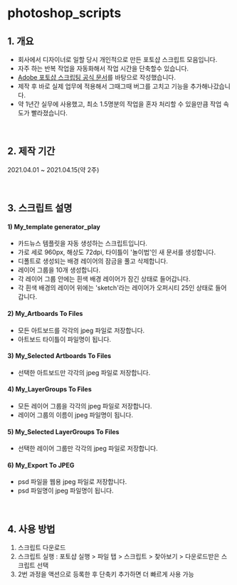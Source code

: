 # photoshop_scripts

## 1. 개요
- 회사에서 디자이너로 일할 당시 개인적으로 만든 포토샵 스크립트 모음입니다.  
- 자주 하는 반복 작업을 자동화해서 작업 시간을 단축할수 있습니다.   
- [Adobe 포토샵 스크립팅 공식 문서](https://github.com/Adobe-CEP/CEP-Resources/tree/master/Documentation/Product%20specific%20Documentation/Photoshop%20Scripting)를 바탕으로 작성했습니다.
- 제작 후 바로 실제 업무에 적용해서 그때그때 버그를 고치고 기능을 추가해나갔습니다. 
- 약 1년간 실무에 사용했고, 최소 1.5명분의 작업을 혼자 처리할 수 있을만큼 작업 속도가 빨라졌습니다.

<br>

## 2. 제작 기간
2021.04.01 ~ 2021.04.15(약 2주)

<br>

## 3. 스크립트 설명
#### 1) My_template generator_play
+ 카드뉴스 템플릿을 자동 생성하는 스크립트입니다.
+ 가로 세로 960px, 해상도 72dpi, 타이틀이 '놀이법'인 새 문서를 생성합니다.
+ 디폴트로 생성되는 배경 레이어의 잠금을 풀고 삭제합니다.
+ 레이어 그룹을 10개 생성합니다.
+ 각 레이어 그룹 안에는 흰색 배경 레이어가 잠긴 상태로 들어갑니다.
+ 각 흰색 배경의 레이어 위에는 'sketch'라는 레이어가 오퍼시티 25인 상태로 들어갑니다. 

#### 2) My_Artboards To Files
+ 모든 아트보드를 각각의 jpeg 파일로 저장합니다.
+ 아트보드 타이틀이 파일명이 됩니다. 

#### 3) My_Selected Artboards To Files
+ 선택한 아트보드만 각각의 jpeg 파일로 저장합니다.

#### 4) My_LayerGroups To Files
+ 모든 레이어 그룹을 각각의 jpeg 파일로 저장합니다.
+ 레이어 그룹의 이름이 jpeg 파일명이 됩니다.

#### 5) My_Selected LayerGroups To Files
+ 선택한 레이어 그룹만 각각의 jpeg 파일로 저장합니다.

#### 6) My_Export To JPEG
+ psd 파일을 웹용 jpeg 파일로 저장합니다.
+ psd 파일명이 jpeg 파일명이 됩니다.

<br>

## 4. 사용 방법
1. 스크립트 다운로드
2. 스크립트 실행 : 포토샵 실행 > 파일 탭 > 스크립트 > 찾아보기 > 다운로드받은 스크립트 선택 
3. 2번 과정을 액션으로 등록한 후 단축키 추가하면 더 빠르게 사용 가능 
